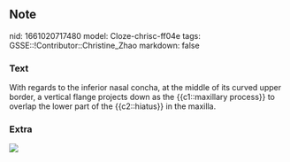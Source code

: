 ## Note
nid: 1661020717480
model: Cloze-chrisc-ff04e
tags: GSSE::!Contributor::Christine_Zhao
markdown: false

### Text
<div>
  <div>
    <div>
      With regards to the inferior nasal concha, at the middle of
      its curved upper border, a vertical flange projects down as
      the {{c1::maxillary process}} to overlap the lower part of
      the {{c2::hiatus}} in the maxilla.
    </div>
  </div>
</div>

### Extra
<img src="paste-30bce2f9d9ee8b7170fe5b4f751cecefd714ac2d.jpg">
